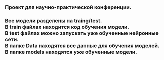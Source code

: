 <h3>Проект для научно-практической конференции.<br/><h3/>
Все модели разделены на traing/test.<br/>
В train файлах находится код обучения модели.<br/>
В test файлах можно запускать уже обученные нейронные сети. <br/>
В папке Data находятся все данные для обучения моделей. <br/>
В папке models находятся уже обученные модели.
